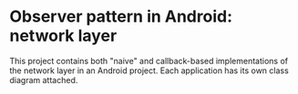 Observer pattern in Android: network layer
===========================================

This project contains both "naive" and callback-based implementations of the network layer in an Android project. Each application has its own class diagram attached.
